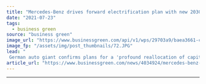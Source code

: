 ```yaml
---
title: "Mercedes-Benz drives forward electrification plan with new 2030 target"
date: "2021-07-23"
tags: 
  - business green
source: "business green"
image_url: "https://www.businessgreen.com/api/v1/wps/29703a9/baea3661-cb1f-4bf3-8f38-0d4165606468/3/mercedes-benz-vitoe-e-cell-185x114.JPG"
image_fp: "/assets/img/post_thumbnails/72.JPG"
lead: "
 German auto giant confirms plans for a 'profound reallocation of capital' as it announces it is to invest £34bn and build eight gigafactories in support of its EV strategy ..."
article_url: "https://www.businessgreen.com/news/4034924/mercedes-benz-drives-forward-electrification-plan-2030-target"
---
```


---
